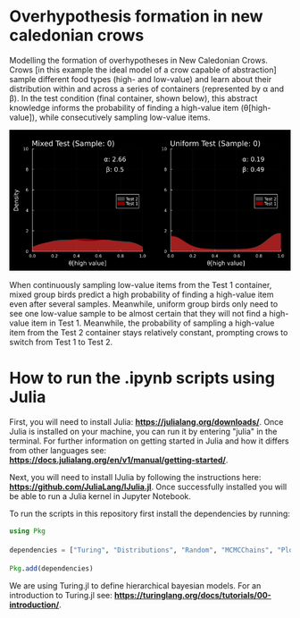 # Overhypothesis formation in new caledonian crows
Modelling the formation of overhypotheses in New Caledonian Crows. Crows [in this example the ideal model of a crow capable of abstraction] sample different food types (high- and low-value) and learn about their distribution within and across a series of containers (represented by α and β). In the test condition (final container, shown below), this abstract knowledge informs the probability of finding a high-value item (θ[high-value]), while consecutively sampling low-value items.

![me](https://github.com/AlexHRuf/Overhypothesis-formation-in-new-caledonian-crows/blob/main/Models/Animations/theta_evolution_groups_tests.gif)

When continuously sampling low-value items from the Test 1 container, mixed group birds predict a high probability of finding a high-value item even after several samples. Meanwhile, uniform group birds only need to see one low-value sample to be almost certain that they will not find a high-value item in Test 1. Meanwhile, the probability of sampling a high-value item from the Test 2 container stays relatively constant, prompting crows to switch from Test 1 to Test 2.

# How to run the .ipynb scripts using Julia
First, you will need to install Julia: **https://julialang.org/downloads/**.
Once Julia is installed on your machine, you can run it by entering "julia" in the terminal. For further information on getting started in Julia and how it differs from other languages see: **https://docs.julialang.org/en/v1/manual/getting-started/**. 

Next, you will need to install IJulia by following the instructions here: **https://github.com/JuliaLang/IJulia.jl**.
Once successfully installed you will be able to run a Julia kernel in Jupyter Notebook.

To run the scripts in this repository first install the dependencies by running:
```julia
using Pkg

dependencies = ["Turing", "Distributions", "Random", "MCMCChains", "Plots", "StatsPlots", "Measures", "BSON"]

Pkg.add(dependencies)
```
We are using Turing.jl to define hierarchical bayesian models. For an introduction to Turing.jl see: **https://turinglang.org/docs/tutorials/00-introduction/**.
